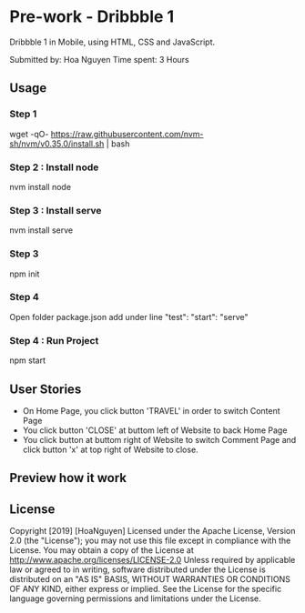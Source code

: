 # Pre-work - Dribbble 1
Dribbble 1 in Mobile, using HTML, CSS and JavaScript.

Submitted by: Hoa Nguyen
Time spent: 3 Hours

## Usage
### Step 1
wget -qO- https://raw.githubusercontent.com/nvm-sh/nvm/v0.35.0/install.sh | bash


### Step 2 : Install node
nvm install node


### Step 3 : Install serve
nvm install serve

### Step 3
npm init

### Step 4
Open folder package.json add under line "test":
"start": "serve"


### Step 4 : Run Project
npm start


## User Stories

+ On Home Page, you click button 'TRAVEL' in order to switch Content Page
+ You click button 'CLOSE' at buttom left of Website to back Home Page
+ You click button at buttom right of Website to switch Comment Page and click button 'x' at top right of Website to close.

## Preview how it work



## License

Copyright [2019] [HoaNguyen]
Licensed under the Apache License, Version 2.0 (the "License");
you may not use this file except in compliance with the License.
You may obtain a copy of the License at
   http://www.apache.org/licenses/LICENSE-2.0
Unless required by applicable law or agreed to in writing, software
distributed under the License is distributed on an "AS IS" BASIS,
WITHOUT WARRANTIES OR CONDITIONS OF ANY KIND, either express or implied.
See the License for the specific language governing permissions and
limitations under the License.